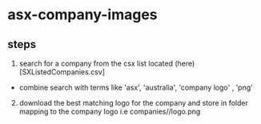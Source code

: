 # asx-company-images

## steps

1. search for a company from the csx list located (here)[SXListedCompanies.csv]
  * combine search with terms like 'asx', 'australia', 'company logo' , 'png'
2. download the best matching logo for the company and store in folder mapping to the company logo i.e companies/<company-code>/logo.png
